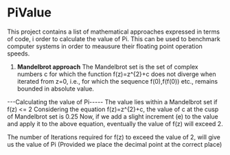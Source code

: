 # PiValue
This project contains a list of mathematical approaches expressed in terms of code, i order to calculate the value of Pi. This can be used to benchmark computer systems in order to meausure their floating point operation speeds.

1. <b>Mandelbrot approach</b>
The Mandelbrot set is the set of complex numbers c for which the function f(z)=z^{2}+c
does not diverge when iterated from z=0, i.e.,
for which the sequence f(0),f(f(0)) etc., remains bounded in absolute value.

---Calculating the value of Pi-----
The value lies within a Mandelbrot set if f(z) <= 2
Considering the equation f(z)=z^{2}+c, the value of c at the cusp of Mandelbrot set is 0.25
Now, if we add a slight increment (e) to the value and apply it to the above equation, eventually the value of f(z)
will exceed 2.

The number of Iterations required for f(z) to exceed the value of 2, will give us the value of Pi (Provided we place
the decimal point at the correct place)
